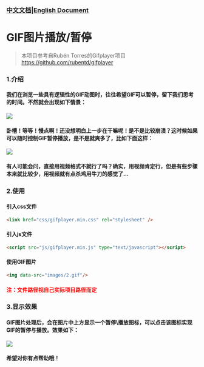 ### [中文文档](https://github.com/sherlonWang/gifplayer)|[English Document](https://github.com/sherlonWang/gifplayer/README_EN.md)

# GIF图片播放/暂停

> 本项目参考自Rubén Torres的Gifplayer项目<https://github.com/rubentd/gifplayer>

### 1.介绍

#### 我们在浏览一些具有逻辑性的GIF动图时，往往希望GIF可以暂停，留下我们思考的时间。不然就会出现如下情景：

![](https://ws1.sinaimg.cn/large/007GlEtugy1g3i996iurlg30go0csqck.gif)

#### 卧槽！等等！慢点啊！还没想明白上一步在干嘛呢！是不是比较崩溃？这时候如果可以随时控制GIF暂停播放，是不是就爽多了，比如下面这样：

![](https://ws1.sinaimg.cn/large/007GlEtuly1g3hh2g4tocg30le0gdtm9.gif)

#### 有人可能会问，直接用视频格式不就行了吗？确实，用视频肯定行，但是有些步骤本来就比较少，用视频就有点杀鸡用牛刀的感觉了...

### 2.使用

#### 引入css文件

```html
<link href="css/gifplayer.min.css" rel="stylesheet" />
```

#### 引入js文件

```html
<script src="js/gifplayer.min.js" type="text/javascript"></script>
```

#### 使用GIF图片

```html
<img data-src="images/2.gif"/>
```

#### <font color = red>注：文件路径视自己实际项目路径而定</font>

### 3.显示效果

#### GIF图片处理后，会在图片中上方显示一个暂停\播放图标，可以点击该图标实现GIF的暂停与播放。效果如下：

![](https://ws1.sinaimg.cn/large/007GlEtuly1g3hh27ct35g30ci05in8q.gif)

#### 希望对你有点帮助哦！